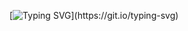 [![Typing SVG](https://readme-typing-svg.demolab.com?font=Fira+Code&pause=1000&width=435&lines=Hello%2C+Vaibhav+Here+%F0%9F%91%8B;Learning+and+Growing...)](https://git.io/typing-svg)
